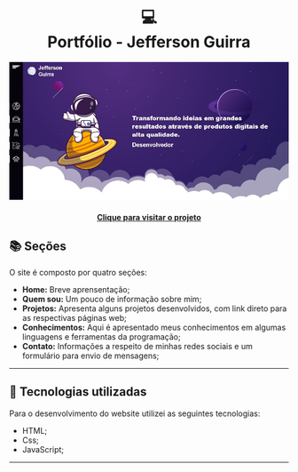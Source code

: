<h1 align="center">
  💻<br>Portfólio - Jefferson Guirra
</h1>

![Resultado final do projeto](Assets/portfolio-read-me.JPG)

<h4 align="center"><a href="https://my-storage-jefferson.netlify.app/">Clique para visitar o projeto</a></h4>

## 📚 Seções

O site é composto por quatro seções:

- **Home:** Breve aprensentação;
- **Quem sou:** Um pouco de informação sobre mim;
- **Projetos:** Apresenta alguns projetos desenvolvidos, com link direto para as respectivas páginas web;
- **Conhecimentos:** Aqui é apresentado meus conhecimentos em algumas linguagens e ferramentas da programação;
- **Contato:** Informações a respeito de minhas redes sociais e um formulário para envio de mensagens;


---

## 💼 Tecnologias utilizadas

Para o desenvolvimento do website utilizei as seguintes tecnologias:

- HTML;
- Css;
- JavaScript;

---

